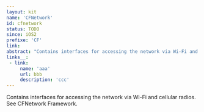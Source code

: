 ```yaml
---
layout: kit
name: 'CFNetwork'
id: cfnetwork
status: TODO
since: iOS2
prefixe: 'CF'
link: 
abstract: "Contains interfaces for accessing the network via Wi-Fi and cellular radios. See CFNetwork Framework."
links__:
 - link:
     name: 'aaa'
     url: bbb
     description: 'ccc'
---
```


Contains interfaces for accessing the network via Wi-Fi and cellular radios. See CFNetwork Framework.
